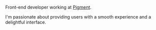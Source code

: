 Front-end developer working at [Pigment](https://gopigment.com).

I'm passionate about providing users with a smooth experience and a delightful interface.
